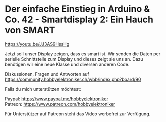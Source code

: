 # Der einfache Einstieg in Arduino & Co. 42 - Smartdisplay 2: Ein Hauch von SMART
 
https://youtu.be/JJ3AS9HssHg

Jetzt soll unser Display zeigen, dass es smart ist. Wir senden die Daten per serielle Schnittstelle zum Display und dieses zeigt sie uns an. Dazu benötigen wir eine neue Klasse und diversen anderen Code. 

Diskussionen, Fragen und Antworten auf 
https://community.hobbyelektroniker.ch/wbb/index.php?board/90

Falls du mich unterstützen möchtest:

Paypal: https://www.paypal.me/hobbyelektroniker<br>
Patreon: https://www.patreon.com/hobbyelektroniker

Für Unterstützer auf Patreon steht das Video werbefrei zur Verfügung.



